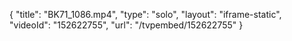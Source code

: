{
    "title": "BK71_1086.mp4",
    "type": "solo",
    "layout": "iframe-static",
    "videoId": "152622755",
    "url": "\/tvpembed\/152622755"
}